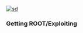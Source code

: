 [![sd](https://miro.medium.com/max/549/0*fWGNFg_-JPZjoRUL.jpg "sd")](dsd "sd")

 ### Getting ROOT/Exploiting
